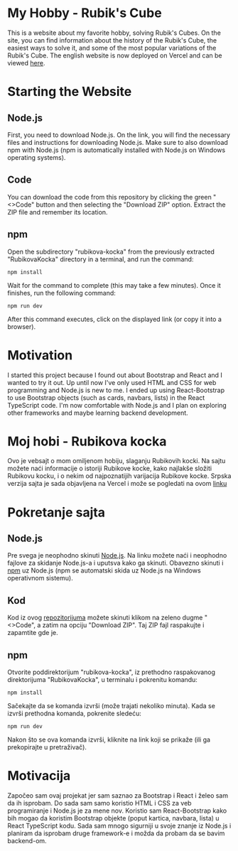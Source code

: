 # My Hobby - Rubik's Cube
This is a website about my favorite hobby, solving Rubik's Cubes. On the site, you can find information about the history of the Rubik's Cube, the easiest ways to solve it, and some of the most popular variations of the Rubik's Cube. The english website is now deployed on Vercel and can be viewed [here](https://rubikova-kocka.vercel.app/en).

# Starting the Website
## Node.js
First, you need to download Node.js. On the link, you will find the necessary files and instructions for downloading Node.js. Make sure to also download npm with Node.js (npm is automatically installed with Node.js on Windows operating systems).
## Code
You can download the code from this repository by clicking the green "<>Code" button and then selecting the "Download ZIP" option. Extract the ZIP file and remember its location.
## npm
Open the subdirectory "rubikova-kocka" from the previously extracted "RubikovaKocka" directory in a terminal, and run the command:
```
npm install
```
Wait for the command to complete (this may take a few minutes). Once it finishes, run the following command:
```
npm run dev
```
After this command executes, click on the displayed link (or copy it into a browser).

# Motivation
I started this project because I found out about Bootstrap and React and I wanted to try it out. Up until now I've only used HTML and CSS for web programming and Node.js is new to me. I ended up using React-Bootstrap to use Bootstrap objects (such as cards, navbars, lists) in the React TypeScript code. I'm now comfortable with Node.js and I plan on exploring other frameworks and maybe learning backend development.

# Moj hobi - Rubikova kocka
Ovo je vebsajt o mom omiljenom hobiju, slaganju Rubikovih kocki. Na sajtu možete naći informacije o istoriji Rubikove kocke, kako najlakše složiti Rubikovu kocku, i o nekim od najpoznatijih varijacija Rubikove kocke. Srpska verzija sajta je sada objavljena na Vercel i može se pogledati na ovom [linku](https://rubikova-kocka.vercel.app/)

# Pokretanje sajta
## Node.js
Pre svega je neophodno skinuti [Node.js](https://nodejs.org/). Na linku možete naći i neophodno fajlove za skidanje Node.js-a i uputsva kako ga skinuti. Obavezno skinuti i [npm](https://www.npmjs.com/) uz Node.js (npm se automatski skida uz Node.js na Windows operativnom sistemu).
## Kod
Kod iz ovog [repozitorijuma](https://github.com/kimax0/RubikovaKocka/) možete skinuti klikom na zeleno dugme "<>Code", a zatim na opciju "Download ZIP". Taj ZIP fajl raspakujte i zapamtite gde je.
## npm
Otvorite poddirektorijum "rubikova-kocka", iz prethodno raspakovanog direktorijuma "RubikovaKocka", u terminalu i pokrenitu komandu:
```
npm install
```
Sačekajte da se komanda izvrši (može trajati nekoliko minuta). Kada se izvrši prethodna komanda, pokrenite sledeću:
```
npm run dev
```
Nakon što se ova komanda izvrši, kliknite na link koji se prikaže (ili ga prekopirajte u pretraživač).

# Motivacija
Započeo sam ovaj projekat jer sam saznao za Bootstrap i React i želeo sam da ih isprobam. Do sada sam samo koristio HTML i CSS za veb programiranje i Node.js je za mene nov. Koristio sam React-Bootstrap kako bih mogao da koristim Bootstrap objekte (poput kartica, navbara, lista) u React TypeScript kodu. Sada sam mnogo sigurniji u svoje znanje iz Node.js i planiram da isprobam druge framework-e i možda da probam da se bavim backend-om.
